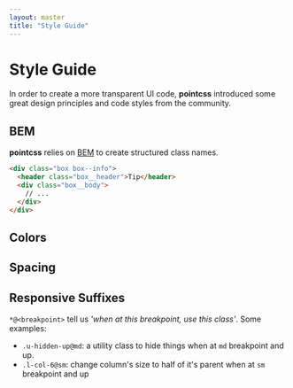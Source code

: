```yaml
---
layout: master
title: "Style Guide"
---
```


# Style Guide
In order to create a more transparent UI code, **pointcss** introduced some great design principles and code styles from the community.

## BEM
**pointcss** relies on [BEM](http://getbem.com/) to create structured class names.

```html
<div class="box box--info">
  <header class="box__header">Tip</header>
  <div class="box__body">
    // ...
  </div>
</div>
```

## Colors

## Spacing

## Responsive Suffixes
`*@<breakpoint>` tell us *'when at this breakpoint, use this class'*. Some examples:

- `.u-hidden-up@md`: a utility class to hide things when at `md` breakpoint and up.
- `.l-col-6@sm`: change column's size to half of it's parent when at `sm` breakpoint and up
